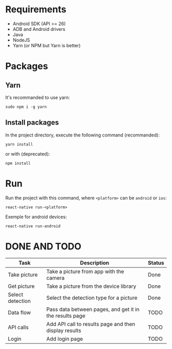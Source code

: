 # Requirements

* Android SDK (API >= 26)
* ADB and Android drivers
* Java
* NodeJS
* Yarn (or NPM but Yarn is better)

# Packages

## Yarn

It's recommanded to use yarn:

    sudo npm i -g yarn

## Install packages

In the project directory, execute the following command (recommanded):

    yarn install

or with (deprecated):

    npm install


# Run

Run the project with this command, where `<platform>` can be `android` or `ios`:

    react-native run-<platform>

Exemple for android devices:

    react-native run-android

# DONE AND TODO

Task                | Description | Status
----                |----|----
Take picture        |Take a picture from app with the camera|Done
Get picture         |Take a picture from the device library|Done
Select detection    |Select the detection type for a picture|Done
Data flow           |Pass data between pages, and get it in the results page|TODO
API calls           |Add API call to results page and then display results|TODO
Login               |Add login page|TODO